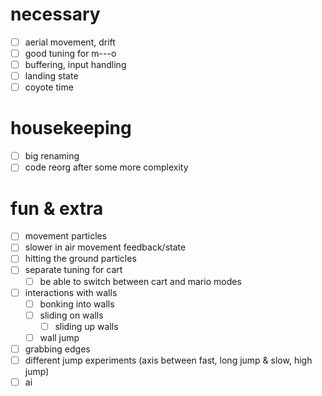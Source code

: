 # necessary
- [ ] aerial movement, drift
- [ ] good tuning for m---o
- [ ] buffering, input handling
- [ ] landing state
- [ ] coyote time

# housekeeping
- [ ] big renaming
- [ ] code reorg after some more complexity

# fun & extra
- [ ] movement particles
- [ ] slower in air movement feedback/state
- [ ] hitting the ground particles
- [ ] separate tuning for cart
  - [ ] be able to switch between cart and mario modes
- [ ] interactions with walls
  - [ ] bonking into walls
  - [ ] sliding on walls
    - [ ] sliding up walls
  - [ ] wall jump
- [ ] grabbing edges
- [ ] different jump experiments (axis between fast, long jump & slow, high jump)
- [ ] ai
